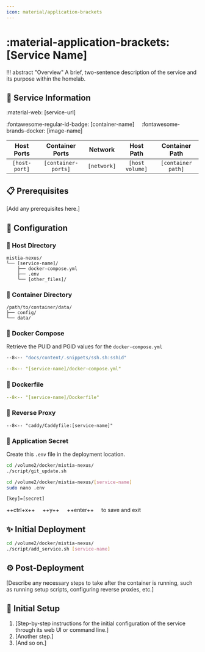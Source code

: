 ```yaml
---
icon: material/application-brackets
---
```


# :material-application-brackets: [Service Name]

<!-- markdownlint-disable MD033 -->

!!! abstract "Overview"
    A brief, two-sentence description of the service and its purpose within the homelab.

## 📑 Service Information

:material-web: [service-url]

:fontawesome-regular-id-badge: [container-name] &nbsp;&nbsp;&nbsp; :fontawesome-brands-docker: [image-name]

| Host Ports | Container Ports | Network |  Host Path | Container Path |
|:----------:|:------------:|:----------:|:----------:|:--------------:|
| `[host-port]` | `[container-ports]` | `[network]` | `[host volume]` | `[container path]` |

## 📋 Prerequisites

[Add any prerequisites here.]

## 🔧 Configuration

### 📂 Host Directory

```text
mistia-nexus/
└── [service-name]/
    ├── docker-compose.yml
    ├── .env
    └── [other_files]/
```

### 📁 Container Directory

```text
/path/to/container/data/
├── config/
└── data/
```

### 🐋 Docker Compose

Retrieve the PUID and PGID values for the `docker-compose.yml`

```bash
--8<-- "docs/content/.snippets/ssh.sh:sshid"
```

```yaml title="docker-compose.yml"
--8<-- "[service-name]/docker-compose.yml"
```

### 🐋 Dockerfile

```yaml title="Dockerfile"
--8<-- "[service-name]/Dockerfile"
```

### 🔀 Reverse Proxy

```Caddyfile title="Caddyfile"
--8<-- "caddy/Caddyfile:[service-name]"
```

### 📄 Application Secret

Create this `.env` file in the deployment location.

```bash
cd /volume2/docker/mistia-nexus/
./script/git_update.sh

cd /volume2/docker/mistia-nexus/[service-name]
sudo nano .env
```

```text title=".env"
[key]=[secret]
```

++ctrl+x++ &nbsp;&nbsp;&nbsp; ++y++ &nbsp;&nbsp;&nbsp; ++enter++ &nbsp;&nbsp;&nbsp; to save and exit

## ✨ Initial Deployment

```bash
cd /volume2/docker/mistia-nexus/
./script/add_service.sh [service-name]
```

## ⚙️ Post-Deployment

[Describe any necessary steps to take after the container is running, such as running setup scripts, configuring reverse proxies, etc.]

## 🚀 Initial Setup

1. [Step-by-step instructions for the initial configuration of the service through its web UI or command line.]
2. [Another step.]
3. [And so on.]
